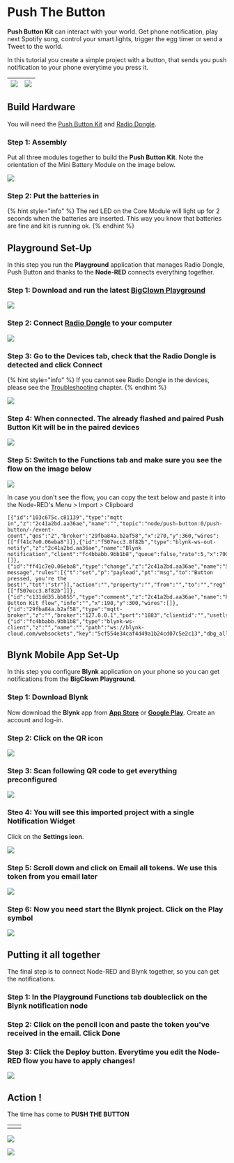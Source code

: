 # Push The Button

**Push Button Kit** can interact with your world. Get phone notification, play next Spotify song, control your smart lights, trigger the egg timer or send a Tweet to the world.

In this tutorial you create a simple project with a button, that sends you push notification to your phone everytime you press it.

| ![](../.gitbook/assets/_projects_push-the-button_button-garage.jpg) | ![](../.gitbook/assets/_projects_push-the-button_button-dining-table.jpg) |
| :--- | :--- |


## Build Hardware

You will need the [Push Button Kit](https://shop.bigclown.com/push-button-kit) and [Radio Dongle](https://shop.bigclown.com/radio-dongle).

### Step 1: Assembly

Put all three modules together to build the **Push Button Kit**. Note the orientation of the Mini Battery Module on the image below.

![](../.gitbook/assets/_projects_push-the-button_mini-battery-module-orientation.png)

### Step 2: Put the batteries in

{% hint style="info" %}
The red LED on the Core Module will light up for 2 seconds when the batteries are inserted. This way you know that batteries are fine and kit is running ok.
{% endhint %}

## Playground Set-Up

In this step you run the **Playground** application that manages Radio Dongle, Push Button and thanks to the **Node-RED** connects everything together.

### Step 1: Download and run the latest [**BigClown Playground**](https://github.com/bigclownlabs/bch-playground/releases/latest)

![](../.gitbook/assets/_projects_push-the-button_playground-logo.png)

### **Step 2:** Connect [Radio Dongle](https://shop.bigclown.com/radio-dongle) to your computer

![](../.gitbook/assets/_projects_push-the-button_connect-usb-dongle.png)

### Step 3: Go to the **Devices** tab, check that the Radio Dongle is detected and click **Connect**

{% hint style="info" %}
If you cannot see Radio Dongle in the devices, please see the [Troubleshooting](https://www.bigclown.com/doc/projects/push-the-button/#troubleshooting) chapter.
{% endhint %}

![](../.gitbook/assets/_projects_push-the-button_playground-devices-connect.png)

### **Step 4:** When connected. The already flashed and paired Push Button Kit will be in the paired devices

![](../.gitbook/assets/_projects_push-the-button_playground-devices-connected.png)

### Step 5: Switch to the **Functions** tab and make sure you see the flow on the image below

![](../.gitbook/assets/_projects_push-the-button_node-red-flow.png)

In case you don't see the flow, you can copy the text below and paste it into the Node-RED's Menu &gt; Import &gt; Clipboard

```text
[{"id":"103c675c.c81139","type":"mqtt in","z":"2c41a2bd.aa36ae","name":"","topic":"node/push-button:0/push-button/-/event-count","qos":"2","broker":"29fba84a.b2af58","x":270,"y":360,"wires":[["ff41c7e0.06eba8"]]},{"id":"f507ecc3.8f82b","type":"blynk-ws-out-notify","z":"2c41a2bd.aa36ae","name":"Blynk notification","client":"fc4bbabb.9bb1b8","queue":false,"rate":5,"x":790,"y":360,"wires":[]},{"id":"ff41c7e0.06eba8","type":"change","z":"2c41a2bd.aa36ae","name":"Set message","rules":[{"t":"set","p":"payload","pt":"msg","to":"Button pressed, you're the best!","tot":"str"}],"action":"","property":"","from":"","to":"","reg":false,"x":570,"y":360,"wires":[["f507ecc3.8f82b"]]},{"id":"c131dd35.bb855","type":"comment","z":"2c41a2bd.aa36ae","name":"Push Button Kit flow","info":"","x":190,"y":300,"wires":[]},{"id":"29fba84a.b2af58","type":"mqtt-broker","z":"","broker":"127.0.0.1","port":"1883","clientid":"","usetls":false,"compatmode":true,"keepalive":"60","cleansession":true,"birthTopic":"","birthQos":"0","birthPayload":"","willTopic":"","willQos":"0","willPayload":""},{"id":"fc4bbabb.9bb1b8","type":"blynk-ws-client","z":"","name":"","path":"ws://blynk-cloud.com/websockets","key":"5cf554e34caf4d49a1b24cd07c5e2c13","dbg_all":false,"dbg_read":false,"dbg_write":false,"dbg_notify":false,"dbg_mail":false,"dbg_prop":false,"dbg_sync":false,"dbg_bridge":false,"dbg_low":false,"dbg_pins":"","multi_cmd":false,"proxy_type":"no","proxy_url":""}]
```

## Blynk Mobile App Set-Up

In this step you configure **Blynk** application on your phone so you can get notifications from the **BigClown Playground**.

### Step 1: Download Blynk

Now download the **Blynk** app from [**App Store**](https://itunes.apple.com/us/app/blynk-iot-for-arduino-esp32/id808760481?mt=8) or [**Google Play**](https://play.google.com/store/apps/details?id=cc.blynk&hl=en). Create an account and log-in.

### Step 2: Click on the **QR icon**

![](../.gitbook/assets/_projects_push-the-button_blynk-copy.png)

### **Step 3:** Scan following QR code to get everything preconfigured

![](../.gitbook/assets/_projects_push-the-button_blynk-qr-code-push.button-kit.png)

### Steo 4: You will see this imported **project** with a single **Notification Widget**

Click on the **Settings icon**.

![](../.gitbook/assets/_projects_push-the-button_blynk-config.png)

### **Step 5:** Scroll down and click on **Email all** tokens. We use this token from you email later

![](../.gitbook/assets/_projects_push-the-button_blynk-token.png)

### Step 6: Now you need start the Blynk project. Click on the **Play** symbol

![](../.gitbook/assets/_projects_push-the-button_blynk-play.png)

## Putting it all together

The final step is to connect Node-RED and Blynk together, so you can get the notifications.

### Step 1: In the **Playground** **Functions** tab doubleclick on the **Blynk notification** node

### Step 2: Click on the **pencil icon** and paste the token you've received in the email. Click **Done**

### **Step 3:** Click the **Deploy** button. Everytime you edit the Node-RED flow you have to apply changes!

![](../.gitbook/assets/_projects_push-the-button_node-red-token.png)

## Action !

The time has come to **PUSH THE BUTTON**

|  |  |
| :--- | :--- |
|  |  |

![](../.gitbook/assets/_projects_push-the-button_push-the-button.png)

![](../.gitbook/assets/_projects_push-the-button_button-pressed.png)

